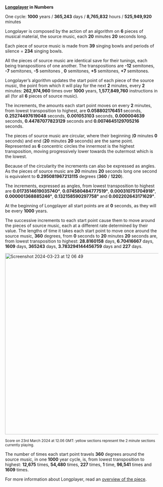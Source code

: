 **[Longplayer](https://longplayer.org/) in Numbers**

One cycle: **1000** years / **365,243** days / **8,765,832** hours / **525,949,920** minutes 

Longplayer is composed by the action of an algorithm on **6** pieces of musical material, the source music, each **20** minutes **20** seconds long. 

Each piece of source music is made from **39** singing bowls and periods of silence = **234** singing bowls.

All the pieces of source music are identical save for their tunings, each being transpositions of one another. The transpositions are  **-12** semitones, **-7** semitones, **-5** semitones , **0** semitones, **+5** semitones, **+7** semitones. 

Longplayer’s algorithm updates the start point of each piece of the source music, the point from which it will play for the next **2** minutes, every **2** minutes: **262,974,960** times over **1000** years, **1,577,849,760** instructions in all (for all **6** pieces of source music). 

The increments, the amounts each start point moves on every **2** minutes, from lowest transposition to highest, are **0.058802176451** seconds, **0.25274497619048** seconds, **0.001053103** seconds, **0.000004639** seconds, **0.44787077823129** seconds and **0.0074645129705216** seconds.  

The pieces of source music are circular, where their beginning (**0** minutes **0** seconds) and end (**20** minutes **20** seconds) are the same point. Represented as **6** concentric circles the innermost is the highest transposition, moving progressively lower towards the outermost which is the lowest. 

Because of the circularity the increments can also be expressed as angles. As the pieces of source music are **20** minutes **20** seconds long one second is equivalent to **0.295081967213115** degrees (**360** / **1220**). 

The increments, expressed as angles, from lowest transposition to highest are **0.017351461903574O°**, **0.074580484777519°**, **0.000310751704918°**, **0.000001368885246°**, **0.132158590297758°** and **0.002202643171629°**. 

At the beginning of Longplayer all start points are at **0** seconds, as they will be every **1000** years. 

The successive increments to each start point cause them to move around the pieces of source music, each at a different rate determined by their value. The lengths of time it takes each start point to move once around the source music, **360** degrees, from **0** seconds to **20** minutes **20** seconds are, from lowest transposition to highest: **28.8160158** days, **6.70416667** days, **1609** days, **365243** days, **3.783294144456759** days and **227** days.

<img width="593" alt="Screenshot 2024-03-23 at 12 06 49" src="https://github.com/TheLongplayerTrust/.github/assets/25235927/72ae28b0-ee2f-4913-a448-27723ac0e713">

<small>Score on 23rd March 2024 at 12.06 GMT: yellow sections represent the 2 minute sections currently playing.</small>


The number of times each start point travels **360** degrees around the source music, in one **1000** year cycle, is, from lowest transposition to highest: **12,675** times, **54,480** times, **227** times, **1** time, **96,541** times and **1609** times. 

For more information about Longplayer, read an [overview of the piece](https://longplayer.org/about/overview/).

